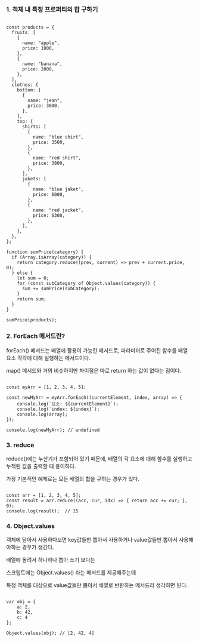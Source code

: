 ### 1. 객체 내 특정 프로퍼티의 합 구하기 

```

const products = {
  fruits: [
    {
      name: "apple",
      price: 1000,
    },
    {
      name: "banana",
      price: 2000,
    },
  ],
  clothes: {
    bottom: [
      {
        name: "jean",
        price: 3000,
      },
    ],
    top: {
      shirts: [
        {
          name: "blue shirt",
          price: 3500,
        },
        {
          name: "red shirt",
          price: 3800,
        },
      ],
      jakets: [
        {
          name: "blue jaket",
          price: 6000,
        },
        {
          name: "red jacket",
          price: 6300,
        },
      ],
    },
  },
};

function sumPrice(category) {
  if (Array.isArray(category)) {
    return category.reduce((prev, current) => prev + current.price, 0);
  } else {
    let sum = 0;
    for (const subCategory of Object.values(category)) {
      sum += sumPrice(subCategory);
    }
    return sum;
  }
}

sumPrice(products);

```

### 2. ForEach 메서드란?
forEach() 메서드는 배열에 활용이 가능한 메서드로, 파라미터로 주어진 함수를 배열 요소 각각에 대해 실행하는 메서드이다.

map() 메서드와 거의 비슷하지만 차이점은 따로 return 하는 값이 없다는 점이다.

```

const myArr = [1, 2, 3, 4, 5];

const newMyArr = myArr.forEach((currentElement, index, array) => {
    console.log(`요소: ${currentElement}`);
    console.log(`index: ${index}`);
    console.log(array);
});

console.log(newMyArr); // undefined

```

### 3. reduce


reduce()에는 누산기가 포함되어 있기 때문에, 배열의 각 요소에 대해 함수를 실행하고 누적된 값을 출력할 때 용이하다.

가장 기본적인 예제로는 모든 배열의 합을 구하는 경우가 있다.

```

const arr = [1, 2, 3, 4, 5];
const result = arr.reduce((acc, cur, idx) => { return acc += cur; }, 0);
console.log(result);  // 15

```

### 4. Object.values

객체에 담아서 사용하다보면 key값들만 뽑아서 사용하거나 value값들만 뽑아서 사용해야하는 경우가 생긴다.

배열에 돌려서 하나하나 뽑아 쓰기 보다는

 

스크립트에는 Object.values() 라는 메서드를 제공해주는데

특정 객체를 대상으로 value값들만 뽑아서 배열로 반환하는 메서드라 생각하면 된다.

```

var obj = {
	a: 2,
	b: 42,
	c: 4
};

Object.values(obj); // [2, 42, 4]

```
